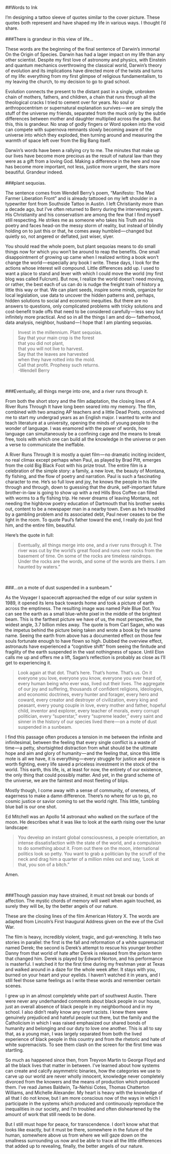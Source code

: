 ##Words to Ink

I’m designing a tattoo sleeve of quotes similar to the cover picture. These quotes both represent and have shaped my life in various ways. I thought I’d share.
<br/><br/>
###There is grandeur in this view of life…

These words are the beginning of the final sentence of Darwin’s immortal On the Origin of Species. Darwin has had a lager impact on my life than any other scientist. Despite my first love of astronomy and physics, with Einstein and quantum mechanics overthrowing the classical world, Darwin’s theory of evolution and its implications have directed more of the twists and turns of my life: everything from my first glimpse of religious fundamentalism, to my leaving the church, to my decision to go to grad school.

Evolution connects the present to the distant past in a single, unbroken chain of mothers, fathers, and children, a chain that runs through all the theological cracks I tried to cement over for years. No soul or anthropocentrism or supernatural explanation survives — we are simply the stuff of the universe my friends, separated from the muck only by the subtle differences between mother and daughter multiplied across the ages. But this, this is grandeur. No snap of godly fingers or Word spoken into the void can compete with supernova remnants slowly becoming aware of the universe into which they exploded, then turning around and measuring the warmth of space left over from the Big Bang itself.

Darwin’s words have been a rallying cry to me. The minutes that make up our lives have become more precious as the result of natural law than they were as a gift from a loving God. Making a difference in the here and now has become more important, not less, justice more urgent, the stars more beautiful. Grandeur indeed.
<br/><br/>
###plant sequoias.

The sentence comes from Wendell Berry’s poem, “Manifesto: The Mad Farmer Liberation Front” and is already tattooed on my left shoulder in a typewriter font from Southside Tattoo in Austin. I left Christianity more than a decade ago, but I’ve often returned to Berry during the intervening years. His Christianity and his conservatism are among the few that I find myself still respecting. He strikes me as someone who takes his Truth and his poetry and faces head-on the messy storm of reality, but instead of blindly holding on to just this or that, he comes away humbled — changed but quietly so, not angered or deflated, just wiser, slyer.

You should read the whole poem, but plant sequoias means to do small things now for which you won’t be around to reap the benefits. One small disappointment of growing up came when I realized writing a book won’t change the world — especially any book I write. These days, I look for the actions whose interest will compound. Little differences add up. I used to want a place to stand and lever with which I could move the world (my first blog was called Fulcrum). But now, I realize the world doesn’t need moving, or rather, the best each of us can do is nudge the freight train of history a little this way or that. We can plant seeds, inspire some minds, organize for local legislation, use data to uncover the hidden patterns and, perhaps, hidden solutions to social and economic inequities. But there are no answers to questions, only complicated problems with tricky solutions and cost-benefit trade offs that need to be considered carefully — less sexy but infinitely more practical. And so in all the things I am and do— fatherhood, data analysis, neighbor, husband — I hope that I am planting sequoias.

> Invest in the millennium. Plant sequoias.  
Say that your main crop is the forest  
that you did not plant,  
that you will not live to harvest.  
Say that the leaves are harvested  
when they have rotted into the mold.  
Call that profit. Prophesy such returns.  
-Wendell Berry

<br/><br/>
###Eventually, all things merge into one, and a river runs through it.

From both the short story and the film adaptation, the closing lines of A River Runs Through It have long been seared into my memory. The film, combined with two amazing AP teachers and a little Dead Poets, convinced me to start my undergrad years as an English major. I wanted to write and teach literature at a university, opening the minds of young people to the wonder of language. I was enamored with the power of words, how language can simultaneously be a confining cage and the means to break free, tools with which one can build all the knowledge in the universe or pen a verse to communicate the ineffable.

A River Runs Through It is mostly a quiet film — no dramatic inciting incident, no real climax except perhaps when Paul, as played by Brad Pitt, emerges from the cold Big Black Foot with his prize trout. The entire film is a celebration of the simple story: a family, a new love, the beauty of Montana, fly fishing, and the flow of poetry and narration. Paul is such a fascinating character to me. He’s so full love and joy, he knows the people in his life through and through, down to guessing that the drunk, self-important future brother-in-law is going to show up with a red Hills Bros Coffee can filled with worms to a fly fishing trip. He never dreams of leaving Montana, not needing the highbrow poetry education of Dartmouth that his brother seeks out, content to be a newspaper man in a nearby town. Even as he’s troubled by a gambling problem and its associated debt, Paul never ceases to be the light in the room. To quote Paul’s father toward the end, I really do just find him, and the entire film, beautiful.

Here’s the quote in full:

>Eventually, all things merge into one, and a river runs through it. The river was cut by the world’s great flood and runs over rocks from the basement of time. On some of the rocks are timeless raindrops. Under the rocks are the words, and some of the words are theirs.
I am haunted by waters.”

<br/><br/>
###…on a mote of dust suspended in a sunbeam.”

As the Voyager I spacecraft approached the edge of our solar system in 1989, it opened its lens back towards home and took a picture of earth across the emptiness. The resulting image was named Pale Blue Dot. You can see the earth as a small blue-white pixel in the middle of the brightest beam. This is the farthest picture we have of us, the most perspective, the widest angle, 3.7 billion miles away. The quote is from Carl Sagan, who was the impetus behind the picture being taken and wrote a book by the same name.
Seeing the earth from above has a documented effect on those few souls fortunate enough to have flown so high. Dubbed the overview effect, astronauts have experienced a “cognitive shift” from seeing the finitude and fragility of the earth suspended in the vast nothingness of space. Until Elon calls me up and offers me a lift, Sagan’s reflection is probably as close as I’ll get to experiencing it.

>Look again at that dot. That’s here. That’s home. That’s us. On it everyone you love, everyone you know, everyone you ever heard of, every human being who ever was, lived out their lives. The aggregate of our joy and suffering, thousands of confident religions, ideologies, and economic doctrines, every hunter and forager, every hero and coward, every creator and destroyer of civilization, every king and peasant, every young couple in love, every mother and father, hopeful child, inventor and explorer, every teacher of morals, every corrupt politician, every “superstar,” every “supreme leader,” every saint and sinner in the history of our species lived there — on a mote of dust suspended in a sunbeam.

I find this passage often produces a tension in me between the infinite and infinitesimal, between the feeling that every single conflict is a waste of time — a petty, shortsighted distraction from what should be the ultimate hope and aim and glory of humanity — and the feeling that, since this little mote is all we have, it is everything — every struggle for justice and peace is worth fighting, every life saved a priceless investment in the stock of the world. This earth, this life, is, at least for now, the entirety of our existence, the only thing that could possibly matter. And yet, in the grand scheme of the universe, we are the faintest and most fleeting of blips.

Mostly though, I come away with a sense of community, of oneness, of eagerness to make a damn difference. There’s no where for us to go, no cosmic justice or savior coming to set the world right. This little, tumbling blue ball is our one shot.

Ed Mitchell was an Apollo 14 astronaut who walked on the surface of the moon. He describes what it was like to look at the earth rising over the lunar landscape:

>You develop an instant global consciousness, a people orientation, an intense dissatisfaction with the state of the world, and a compulsion to do something about it. From out there on the moon, international politics look so petty. You want to grab a politician by the scruff of the neck and drag him a quarter of a million miles out and say, ‘Look at that, you son of a bitch.”

Amen.

<br/><br/>
###Though passion may have strained, it must not break our bonds of affection. The mystic chords of memory will swell when again touched, as surely they will be, by the better angels of our nature.

These are the closing lines of the film American History X. The words are adapted from Lincoln’s First Inaugural Address given on the eve of the Civil War.

The film is heavy, incredibly violent, tragic, and gut-wrenching. It tells two stories in parallel: the first is the fall and reformation of a white supremacist named Derek; the second is Derek’s attempt to rescue his younger brother Danny from that world of hate after Derek is released from the prison term that changed him. Derek is played by Edward Norton, and his performance is masterful. I watched it for the first time during my freshman year at Texas and walked around in a daze for the whole week after. It stays with you, burned on your heart and your eyelids. I haven’t watched it in years, and I still feel those same feelings as I write these words and remember certain scenes.

I grew up in an almost completely white part of southwest Austin. There were never any underhanded comments about black people in our house, just an overall absence of black people in my neighborhood and in my school. I also didn’t really know any overt racists. I knew there were genuinely prejudiced and hateful people out there, but the family and the Catholicism in which I was raised emphasized our shared bonds of humanity and belonging and our duty to love one another. This is all to say that, as a young man, I was largely separated from both the lived experience of black people in this country and from the rhetoric and hate of white supremacists. To see them clash on the screen for the first time was startling.

So much as happened since then, from Treyvon Martin to George Floyd and all the black lives that matter in between. I’ve learned about how systems can create and calcify asymmetric binaries, how the categories we use to carve up our world are never wholly innocent, knowledge never completely divorced from the knowers and the means of production which produced them. I’ve read James Baldwin, Ta-Nehisi Cotes, Thomas Chatterton Williams, and Michelle Alexander. My heart is heavy with the knowledge of all that I do not know, but I am more conscious now of the ways in which I participate in the systems which produced and continuously reproduce the inequalities in our society, and I’m troubled and often disheartened by the amount of work that still needs to be done.

But I still must hope for peace, for transcendence. I don’t know what that looks like exactly, but it must be there, somewhere in the future of the human, somewhere above us from where we will gaze down on the smallness surrounding us now and be able to trace all the little differences that added up to revealing, finally, the better angels of our nature.
